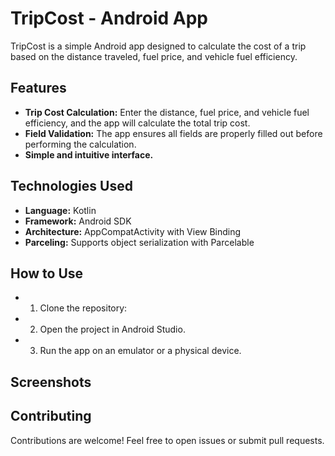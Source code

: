 # TripCost - Android App

TripCost is a simple Android app designed to calculate the cost of a trip based on the distance traveled, fuel price, and vehicle fuel efficiency.

## Features

- **Trip Cost Calculation:** Enter the distance, fuel price, and vehicle fuel efficiency, and the app will calculate the total trip cost.
- **Field Validation:** The app ensures all fields are properly filled out before performing the calculation.
- **Simple and intuitive interface.**

## Technologies Used

- **Language:** Kotlin
- **Framework:** Android SDK
- **Architecture:** AppCompatActivity with View Binding
- **Parceling:** Supports object serialization with Parcelable

## How to Use

- 1. Clone the repository:  
- 2. Open the project in Android Studio.
- 3. Run the app on an emulator or a physical device.
 
## Screenshots

## Contributing

Contributions are welcome! Feel free to open issues or submit pull requests.


